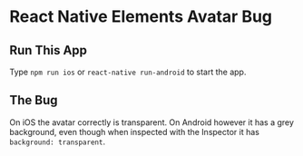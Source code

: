 # React Native Elements Avatar Bug

## Run This App
Type `npm run ios` or `react-native run-android` to start the app.

## The Bug
On iOS the avatar correctly is transparent. On Android however it has a grey background, even though when inspected with the Inspector it has `background: transparent`.
